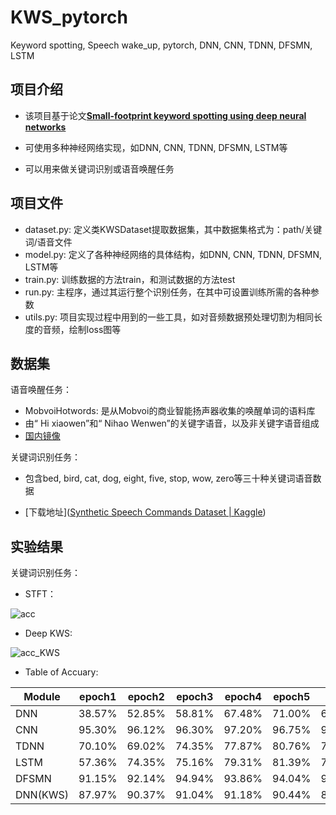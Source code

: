 # KWS_pytorch
Keyword spotting, Speech wake_up, pytorch, DNN, CNN, TDNN, DFSMN, LSTM 


## 项目介绍

+ 该项目基于论文[**Small-footprint keyword spotting using deep neural networks**](https://ieeexplore.ieee.org/abstract/document/6854370/)

+ 可使用多种神经网络实现，如DNN, CNN, TDNN, DFSMN, LSTM等

+ 可以用来做关键词识别或语音唤醒任务

## 项目文件

+ dataset.py: 定义类KWSDataset提取数据集，其中数据集格式为：path/关键词/语音文件
+ model.py: 定义了各种神经网络的具体结构，如DNN, CNN, TDNN, DFSMN, LSTM等
+ train.py: 训练数据的方法train，和测试数据的方法test
+ run.py: 主程序，通过其运行整个识别任务，在其中可设置训练所需的各种参数
+ utils.py: 项目实现过程中用到的一些工具，如对音频数据预处理切割为相同长度的音频，绘制loss图等

## 数据集

语音唤醒任务：

+ MobvoiHotwords: 是从Mobvoi的商业智能扬声器收集的唤醒单词的语料库
+ 由“ Hi xiaowen”和“ Nihao Wenwen”的关键字语音，以及非关键字语音组成
+ [国内镜像](https://link.ailemon.me/?target=http://openslr.magicdatatech.com/resources/87/mobvoi_hotword_dataset.tgz)

关键词识别任务：

+ 包含bed, bird, cat, dog, eight, five, stop, wow, zero等三十种关键词语音数据

+ [下载地址]([Synthetic Speech Commands Dataset | Kaggle](https://www.kaggle.com/jbuchner/synthetic-speech-commands-dataset))


## 实验结果

关键词识别任务：
+ STFT：

![acc](https://user-images.githubusercontent.com/63407850/158146828-052632ab-4b8c-4e25-acac-337d4ca51896.png)
+ Deep KWS:

![acc_KWS](https://user-images.githubusercontent.com/63407850/158160063-43cf819b-f47d-41df-bbf6-bf1038c901e2.png)

+ Table of Accuary: 

| Module   | epoch1 | epoch2 | epoch3 | epoch4 | epoch5 | text   |
| -------- | ------ | ------ | ------ | ------ | ------ | ------ |
| DNN      | 38.57% | 52.85% | 58.81% | 67.48% | 71.00% | 62.59% |
| CNN      | 95.30% | 96.12% | 96.30% | 97.20% | 96.75% | 95.17% |
| TDNN     | 70.10% | 69.02% | 74.35% | 77.87% | 80.76% | 76.50% |
| LSTM     | 57.36% | 74.35% | 75.16% | 79.31% | 81.39% | 78.75% |
| DFSMN    | 91.15% | 92.14% | 94.94% | 93.86% | 94.04% | 90.34% |
| DNN(KWS) | 87.97% | 90.37% | 91.04% | 91.18% | 90.44% | 89.67% |


